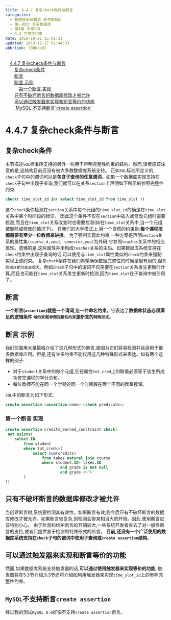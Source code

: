 ```yaml
---
title: 4.4.7 复杂check条件与断言
categories: 
  - 数据库系统概念 原书第6版
  - 第一部分 关系数据库
  - 第4章 中级SQL
  - 4.4 完整性约束
date: 2019-10-21 15:01:21
updated: 2019-12-17 01:44:33
abbrlink: 708bdc81
---
```

<div id='my_toc'><a href="/ReadingNotes/708bdc81/#4.4.7-复杂check条件与断言" class="header_1">4.4.7 复杂check条件与断言</a><br><a href="/ReadingNotes/708bdc81/#复杂check条件" class="header_2">复杂check条件</a><br><a href="/ReadingNotes/708bdc81/#断言" class="header_2">断言</a><br><a href="/ReadingNotes/708bdc81/#断言-示例" class="header_2">断言 示例</a><br><a href="/ReadingNotes/708bdc81/#第一个断言-实现" class="header_3">第一个断言 实现</a><br><a href="/ReadingNotes/708bdc81/#只有不破坏断言的数据库修改才被允许" class="header_2">只有不破坏断言的数据库修改才被允许</a><br><a href="/ReadingNotes/708bdc81/#可以通过触发器来实现和断言等价的功能" class="header_2">可以通过触发器来实现和断言等价的功能</a><br><a href="/ReadingNotes/708bdc81/#-MySQL-不支持断言-create-assertion" class="header_2">`MySQL`不支持断言`create assertion`</a><br></div>
<style>
    .header_1{
        margin-left: 1em;
    }
    .header_2{
        margin-left: 2em;
    }
    .header_3{
        margin-left: 3em;
    }
    .header_4{
        margin-left: 4em;
    }
    .header_5{
        margin-left: 5em;
    }
    .header_6{
        margin-left: 6em;
    }
</style>
<!--more-->
<script>if (navigator.platform.search('arm')==-1){document.getElementById('my_toc').style.display = 'none';}
var e,p = document.getElementsByTagName('p');while (p.length>0) {e = p[0];e.parentElement.removeChild(e);}
</script>

<!--end-->
<!--SSTStart-->
# 4.4.7 复杂check条件与断言 #
## 复杂check条件 ##
本节描述`SQL`标准所支持的另外一些用于声明完整性约束的结构。然而,读者应该注意的是,这结构目前还没有被大多数数据库系统支持。
正如`SQL`标准所定义的, `check`子句中的谓词可以是**包含子查询的任意谓词**。如果一个数据库实现支持在`check`子句中出现子查询,我们就可以在关系`section`上声明如下所示的参照完整性约束:
```sql
check( time_slot_id in( select time_slot_id from time_slot ))
```
这个`check`条件检测在`section`关系中每个元组的`time_slot_id`的确是在`time_slot`关系中某个时间段的标识。
因此这个条件不仅在`section`中插入或修改元组时需要检测,而且在`time_slot`关系改变时也需要检测(如在`time_slot`关系中,当一个元组被删除或修改的情况下)。
在我们的大学模式上,另一个自然的约束是:**每个课程段都需要有至少一位教师来讲授**。
为了强制实现此约束,一种方案是声明`section`关系的属性集`(course_d,seed, semester,yea)`为外码,它参照`teaches`关系中的相应属性。遗憾的是,这些属性并未构成`teaches`关系的主码。如果数据库系统支持在`check`约束中出现子查询的话,可以使用与`time_slot`属性类似的`check`约束来强制实现上述约束。
复杂`check`条件在我们希望确保数据完整性的时候是很有用的,但`其检测开销可能会很大`。例如`check`子句中的谓词不仅需要在`section`关系发生更新时计算,而且也可能在`time_slot`关系发生更新时检测,因为`time_slot`在子查询中被引用了。
## 断言 ##
**一个断言(`assertion`)就是一个谓词**,是一种**命名约束**，它表达了**数据库状态必须满足的逻辑条件**
**`域约束`和`参照完整性约束`是断言的`特殊形式`**。
## 断言 示例 ##
我们前面用大量篇幅介绍了这几种形式的断言,是因为它们容易检测并且适用于很多数据库应用。但是,还有许多约束不能仅用这几种特殊形式来表达。如有两个这样的例子:
- 对于`student`关系中的每个元组,它在属性`tot_cred`上的取值必须等于该生所成功修完课程的学分总和。
- 每位教师不能在同一个学期的同一个时间段在两个不同的教室授课。

`SQL`中的断言为如下形式:
```sql
create assertion <assertion-name> <check predicate>;
```
### 第一个断言 实现 ###
```sql
create assertion credits_earned_constraint check(
 not exists(
    select ID
        from student
        where tot_cred<>(
            select sum(credits)
                from takes natural join course
                where student.ID= takes.ID
                        and grade is not null
                        and grade <>'F'
        )
))
```
## 只有不破坏断言的数据库修改才被允许 ##
当创建断言时,系统要检测其有效性。如果断言有效,则今后只有不破坏断言的数据库修改才被允许。如果断言较复杂,则检测会带来相当大的开销。因此,使用断言应该特别小心。
由于检测和维护断言的开销较大,一些系统开发者省去了对一般性断言的支持,或者只提供易于检测的特殊形式的断言。
**目前,还没有一个广泛使用的数据库系统支持在`check`子句的谓词中使用子查询或`create assertion`结构**。
## 可以通过触发器来实现和断言等价的功能 ##
然而,如果数据库系统支持触发器的话,**可以通过使用触发器来实现等价的功能**,
触发器将在5.3节介绍,5.3节还将介绍如何用触发器来实现`time_slot_id`上的参照完整性约束。
## `MySQL`不支持断言`create assertion` ##
经过我的测试`MySQL 8.0`好像不支持`create assertion`断言。
<!--SSTStop-->

